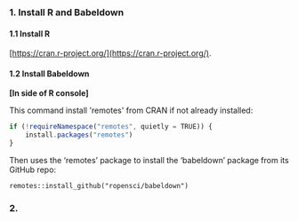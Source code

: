 ### 1. Install R and Babeldown

#### 1.1 Install R
[https://cran.r-project.org/](https://cran.r-project.org/).
#### 1.2 Install Babeldown

**[In side of R console]**

This command install 'remotes' from CRAN  if not already installed:

```javascript
if (!requireNamespace("remotes", quietly = TRUE)) {
	install.packages("remotes")
}
```

Then uses the ‘remotes’ package to install the ‘babeldown’ package from its GitHub repo:

```
remotes::install_github("ropensci/babeldown")
```

### 2. 